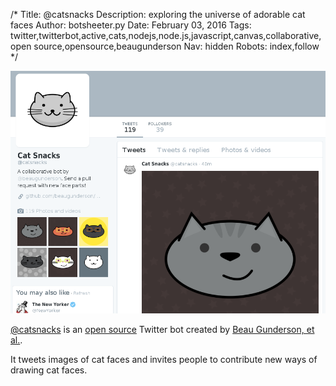 /*
Title: @catsnacks
Description: exploring the universe of adorable cat faces
Author: botsheeter.py
Date: February 03, 2016
Tags: twitter,twitterbot,active,cats,nodejs,node.js,javascript,canvas,collaborative,open source,opensource,beaugunderson
Nav: hidden
Robots: index,follow
*/

[![](/content/bots/twitterbots/images/catsnacks.png)](https://twitter.com/catsnacks)

[@catsnacks](https://twitter.com/catsnacks) is an [open source](https://github.com/beaugunderson/cat-snacks) Twitter bot created by [Beau Gunderson, et al.](https://twitter.com/beaugunderson). 

It tweets images of cat faces and invites people to contribute new ways of drawing cat faces.
